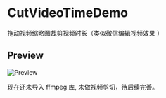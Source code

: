 # CutVideoTimeDemo
拖动视频缩略图裁剪视频时长（类似微信编辑视频效果 ）

## Preview

![Preview](https://img-blog.csdn.net/20180606210655186?watermark/2/text/aHR0cHM6Ly9ibG9nLmNzZG4ubmV0L1hrNjMyMTcyNzQ4/font/5a6L5L2T/fontsize/400/fill/I0JBQkFCMA==/dissolve/70)

现在还未导入 ffmpeg 库, 未做视频剪切，待后续完善。
